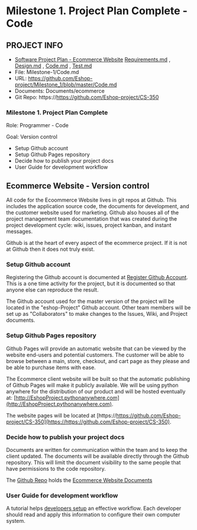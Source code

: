 # Milestone 1. Project Plan Complete - Code


## PROJECT INFO

* [Software Project Plan - Ecommerce Website](../Index.md)
[Requirements.md](Requirements.md) , [Design.md](Design.md) , [Code.md](Code.md) , [Test.md](Test.md)
* File: Milestone-1/Code.md
* URL: https://github.com/Eshop-project/Milestone_1/blob/master/Code.md
* Documents: Documents/ecommerce
* Git Repo: https://https://github.com/Eshop-project/CS-350


### Milestone 1. Project Plan Complete


Role: Programmer - Code

Goal: Version control

* Setup Github account
* Setup Github Pages repository
* Decide how to publish your project docs
* User Guide for development workflow



## Ecommerce Website - Version control

All code for the Ecoommerce Website lives in git repos at Github. This includes the application 
source code, the documents for development, and the customer website used for marketing.
Github also houses all of the project management team documentation that was created during
the project development cycle: wiki, issues, project kanban, and instant messages.

Github is at the heart of every aspect of the ecommerce project.  If it is not at Github
then it does not truly exist.


### Setup Github account

Registering the Github account is documented at 
[Register Github Account](../docs/GithubAccount.md).
This is a one time activity for the project, but it is documented so that anyone else
can reproduce the result.

The Github account used for the master version of the project will be located in the 
"eshop-Project" Github account.   Other team members will be set up as "Collaborators" to make
changes to the Issues, Wiki, and Project documents.


### Setup Github Pages repository

Github Pages will provide an automatic website that can be viewed by the website
end-users and potential customers.  The customer will be able to browse between a main, store, checkout, and cart page as they please and be able to purchase items with ease. 

The Ecommerce client website will be built so that the automatic publishing of 
Github Pages will make it publicly available.  We will be using python anywhere for the distribution of our product and will be hosted eventually at: [http://EshopProject.pythonanywhere.com](http://EshopProject.pythonanywhere.com). 

The website pages will be located at 
[https://https://github.com/Eshop-project/CS-350](https://https://github.com/Eshop-project/CS-350).


### Decide how to publish your project docs

Documents are written for communication within the team and to keep the client updated.
The documents will be available directly through the Github repository.  This will limit
the document visibility to the same people that have permissions to the code repository.

The [Github Repo](https://github.com/Eshop-project)
holds the 
[Ecommerce Website Documents](https://github.com/Eshop-project/CS-350)

### User Guide for development workflow

A tutorial helps [developers setup](../docs/Index.md) an effective workflow.  Each developer should read and
apply this information to configure their own computer system.